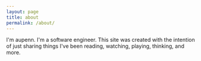 ```yaml
---
layout: page
title: about
permalink: /about/
---
```

I'm aupenn. I'm a software engineer. This site was created with the intention of just sharing things I've been reading, watching, playing, thinking, and more. 
